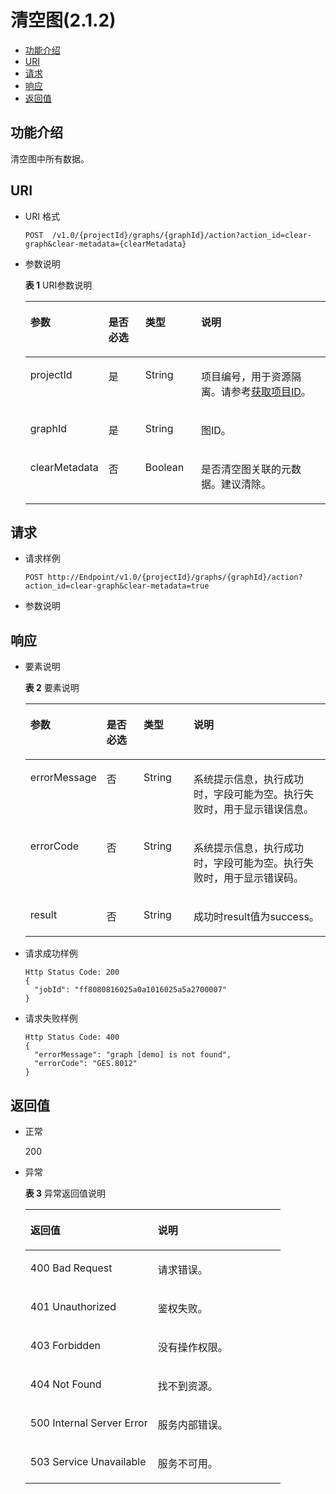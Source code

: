 # 清空图\(2.1.2\)<a name="ges_03_0126"></a>

-   [功能介绍](#section1150992955214)
-   [URI](#section25099295524)
-   [请求](#section16525529155219)
-   [响应](#section1154022918526)
-   [返回值](#section15587729125220)

## 功能介绍<a name="section1150992955214"></a>

清空图中所有数据。

## URI<a name="section25099295524"></a>

-   URI 格式

    ```
    POST  /v1.0/{projectId}/graphs/{graphId}/action?action_id=clear-graph&clear-metadata={clearMetadata}
    ```

-   参数说明

    **表 1**  URI参数说明

    <a name="table4759540194850"></a>
    <table><thead align="left"><tr id="row56935354194850"><th class="cellrowborder" valign="top" width="14.82%" id="mcps1.2.5.1.1"><p id="p6021748219499"><a name="p6021748219499"></a><a name="p6021748219499"></a>参数</p>
    </th>
    <th class="cellrowborder" valign="top" width="13.84%" id="mcps1.2.5.1.2"><p id="p4577784619499"><a name="p4577784619499"></a><a name="p4577784619499"></a>是否必选</p>
    </th>
    <th class="cellrowborder" valign="top" width="19.23%" id="mcps1.2.5.1.3"><p id="p1701807119499"><a name="p1701807119499"></a><a name="p1701807119499"></a>类型</p>
    </th>
    <th class="cellrowborder" valign="top" width="52.11%" id="mcps1.2.5.1.4"><p id="p3628654919499"><a name="p3628654919499"></a><a name="p3628654919499"></a>说明</p>
    </th>
    </tr>
    </thead>
    <tbody><tr id="row27297974194850"><td class="cellrowborder" valign="top" width="14.82%" headers="mcps1.2.5.1.1 "><p id="p4091149419499"><a name="p4091149419499"></a><a name="p4091149419499"></a>projectId</p>
    </td>
    <td class="cellrowborder" valign="top" width="13.84%" headers="mcps1.2.5.1.2 "><p id="p2549671319499"><a name="p2549671319499"></a><a name="p2549671319499"></a>是</p>
    </td>
    <td class="cellrowborder" valign="top" width="19.23%" headers="mcps1.2.5.1.3 "><p id="p5196788119499"><a name="p5196788119499"></a><a name="p5196788119499"></a>String</p>
    </td>
    <td class="cellrowborder" valign="top" width="52.11%" headers="mcps1.2.5.1.4 "><p id="p51708449194548"><a name="p51708449194548"></a><a name="p51708449194548"></a>项目编号，用于资源隔离。请参考<a href="获取项目ID.md">获取项目ID</a>。</p>
    </td>
    </tr>
    <tr id="row125263471590"><td class="cellrowborder" valign="top" width="14.82%" headers="mcps1.2.5.1.1 "><p id="p6425114665920"><a name="p6425114665920"></a><a name="p6425114665920"></a>graphId</p>
    </td>
    <td class="cellrowborder" valign="top" width="13.84%" headers="mcps1.2.5.1.2 "><p id="p94261246125918"><a name="p94261246125918"></a><a name="p94261246125918"></a>是</p>
    </td>
    <td class="cellrowborder" valign="top" width="19.23%" headers="mcps1.2.5.1.3 "><p id="p1242874615598"><a name="p1242874615598"></a><a name="p1242874615598"></a>String</p>
    </td>
    <td class="cellrowborder" valign="top" width="52.11%" headers="mcps1.2.5.1.4 "><p id="p11433164610594"><a name="p11433164610594"></a><a name="p11433164610594"></a>图ID。</p>
    </td>
    </tr>
    <tr id="row132918874116"><td class="cellrowborder" valign="top" width="14.82%" headers="mcps1.2.5.1.1 "><p id="p33018894118"><a name="p33018894118"></a><a name="p33018894118"></a>clearMetadata</p>
    </td>
    <td class="cellrowborder" valign="top" width="13.84%" headers="mcps1.2.5.1.2 "><p id="p330148134111"><a name="p330148134111"></a><a name="p330148134111"></a>否</p>
    </td>
    <td class="cellrowborder" valign="top" width="19.23%" headers="mcps1.2.5.1.3 "><p id="p1130128164119"><a name="p1130128164119"></a><a name="p1130128164119"></a>Boolean</p>
    </td>
    <td class="cellrowborder" valign="top" width="52.11%" headers="mcps1.2.5.1.4 "><p id="p1306811417"><a name="p1306811417"></a><a name="p1306811417"></a>是否清空图关联的元数据。建议清除。</p>
    </td>
    </tr>
    </tbody>
    </table>


## 请求<a name="section16525529155219"></a>

-   请求样例

    ```
    POST http://Endpoint/v1.0/{projectId}/graphs/{graphId}/action?action_id=clear-graph&clear-metadata=true
    ```

-   参数说明

## 响应<a name="section1154022918526"></a>

-   要素说明

    **表 2**  要素说明

    <a name="table43151737194955"></a>
    <table><thead align="left"><tr id="row64972322194955"><th class="cellrowborder" valign="top" width="15.45%" id="mcps1.2.5.1.1"><p id="p5698499019507"><a name="p5698499019507"></a><a name="p5698499019507"></a>参数</p>
    </th>
    <th class="cellrowborder" valign="top" width="13.930000000000001%" id="mcps1.2.5.1.2"><p id="p5238148819507"><a name="p5238148819507"></a><a name="p5238148819507"></a>是否必选</p>
    </th>
    <th class="cellrowborder" valign="top" width="17.78%" id="mcps1.2.5.1.3"><p id="p1504215919507"><a name="p1504215919507"></a><a name="p1504215919507"></a>类型</p>
    </th>
    <th class="cellrowborder" valign="top" width="52.839999999999996%" id="mcps1.2.5.1.4"><p id="p1045536219507"><a name="p1045536219507"></a><a name="p1045536219507"></a>说明</p>
    </th>
    </tr>
    </thead>
    <tbody><tr id="row18361648194955"><td class="cellrowborder" valign="top" width="15.45%" headers="mcps1.2.5.1.1 "><p id="p1237498219507"><a name="p1237498219507"></a><a name="p1237498219507"></a>errorMessage</p>
    </td>
    <td class="cellrowborder" valign="top" width="13.930000000000001%" headers="mcps1.2.5.1.2 "><p id="p6284947919507"><a name="p6284947919507"></a><a name="p6284947919507"></a>否</p>
    </td>
    <td class="cellrowborder" valign="top" width="17.78%" headers="mcps1.2.5.1.3 "><p id="p5764300419507"><a name="p5764300419507"></a><a name="p5764300419507"></a>String</p>
    </td>
    <td class="cellrowborder" valign="top" width="52.839999999999996%" headers="mcps1.2.5.1.4 "><p id="p3857172519507"><a name="p3857172519507"></a><a name="p3857172519507"></a>系统提示信息，执行成功时，字段可能为空。执行失败时，用于显示错误信息。</p>
    </td>
    </tr>
    <tr id="row13675377194955"><td class="cellrowborder" valign="top" width="15.45%" headers="mcps1.2.5.1.1 "><p id="p17414819507"><a name="p17414819507"></a><a name="p17414819507"></a>errorCode</p>
    </td>
    <td class="cellrowborder" valign="top" width="13.930000000000001%" headers="mcps1.2.5.1.2 "><p id="p1410601219507"><a name="p1410601219507"></a><a name="p1410601219507"></a>否</p>
    </td>
    <td class="cellrowborder" valign="top" width="17.78%" headers="mcps1.2.5.1.3 "><p id="p173630019507"><a name="p173630019507"></a><a name="p173630019507"></a>String</p>
    </td>
    <td class="cellrowborder" valign="top" width="52.839999999999996%" headers="mcps1.2.5.1.4 "><p id="p642262119507"><a name="p642262119507"></a><a name="p642262119507"></a>系统提示信息，执行成功时，字段可能为空。执行失败时，用于显示错误码。</p>
    </td>
    </tr>
    <tr id="row52615999194955"><td class="cellrowborder" valign="top" width="15.45%" headers="mcps1.2.5.1.1 "><p id="p5157947019507"><a name="p5157947019507"></a><a name="p5157947019507"></a>result</p>
    </td>
    <td class="cellrowborder" valign="top" width="13.930000000000001%" headers="mcps1.2.5.1.2 "><p id="p1718752719507"><a name="p1718752719507"></a><a name="p1718752719507"></a>否</p>
    </td>
    <td class="cellrowborder" valign="top" width="17.78%" headers="mcps1.2.5.1.3 "><p id="p5001244519507"><a name="p5001244519507"></a><a name="p5001244519507"></a>String</p>
    </td>
    <td class="cellrowborder" valign="top" width="52.839999999999996%" headers="mcps1.2.5.1.4 "><p id="p2447621519507"><a name="p2447621519507"></a><a name="p2447621519507"></a>成功时result值为success。</p>
    </td>
    </tr>
    </tbody>
    </table>

-   请求成功样例

    ```
    Http Status Code: 200
    {
      "jobId": "ff8080816025a0a1016025a5a2700007"
    }
    
    ```

-   请求失败样例

    ```
    Http Status Code: 400
    {
      "errorMessage": "graph [demo] is not found",
      "errorCode": "GES.8012"
    }
    ```


## 返回值<a name="section15587729125220"></a>

-   正常

    200

-   异常

    **表 3**  异常返回值说明

    <a name="table7140218185450"></a>
    <table><thead align="left"><tr id="row1329614185450"><th class="cellrowborder" valign="top" width="50%" id="mcps1.2.3.1.1"><p id="p3495986518551"><a name="p3495986518551"></a><a name="p3495986518551"></a>返回值</p>
    </th>
    <th class="cellrowborder" valign="top" width="50%" id="mcps1.2.3.1.2"><p id="p1317678318551"><a name="p1317678318551"></a><a name="p1317678318551"></a>说明</p>
    </th>
    </tr>
    </thead>
    <tbody><tr id="row22356742185450"><td class="cellrowborder" valign="top" width="50%" headers="mcps1.2.3.1.1 "><p id="p1665962118551"><a name="p1665962118551"></a><a name="p1665962118551"></a>400 Bad Request</p>
    </td>
    <td class="cellrowborder" valign="top" width="50%" headers="mcps1.2.3.1.2 "><p id="p725208518551"><a name="p725208518551"></a><a name="p725208518551"></a>请求错误。</p>
    </td>
    </tr>
    <tr id="row44828867185450"><td class="cellrowborder" valign="top" width="50%" headers="mcps1.2.3.1.1 "><p id="p5227908718551"><a name="p5227908718551"></a><a name="p5227908718551"></a>401 Unauthorized</p>
    </td>
    <td class="cellrowborder" valign="top" width="50%" headers="mcps1.2.3.1.2 "><p id="p674761518551"><a name="p674761518551"></a><a name="p674761518551"></a>鉴权失败。</p>
    </td>
    </tr>
    <tr id="row57737827185450"><td class="cellrowborder" valign="top" width="50%" headers="mcps1.2.3.1.1 "><p id="p2006437818551"><a name="p2006437818551"></a><a name="p2006437818551"></a>403 Forbidden</p>
    </td>
    <td class="cellrowborder" valign="top" width="50%" headers="mcps1.2.3.1.2 "><p id="p1460190818551"><a name="p1460190818551"></a><a name="p1460190818551"></a>没有操作权限。</p>
    </td>
    </tr>
    <tr id="row29364829185450"><td class="cellrowborder" valign="top" width="50%" headers="mcps1.2.3.1.1 "><p id="p4159095618551"><a name="p4159095618551"></a><a name="p4159095618551"></a>404 Not Found</p>
    </td>
    <td class="cellrowborder" valign="top" width="50%" headers="mcps1.2.3.1.2 "><p id="p1342429918551"><a name="p1342429918551"></a><a name="p1342429918551"></a>找不到资源。</p>
    </td>
    </tr>
    <tr id="row4978157185450"><td class="cellrowborder" valign="top" width="50%" headers="mcps1.2.3.1.1 "><p id="p5552901118551"><a name="p5552901118551"></a><a name="p5552901118551"></a>500 Internal Server Error</p>
    </td>
    <td class="cellrowborder" valign="top" width="50%" headers="mcps1.2.3.1.2 "><p id="p155603218551"><a name="p155603218551"></a><a name="p155603218551"></a>服务内部错误。</p>
    </td>
    </tr>
    <tr id="row18376792185450"><td class="cellrowborder" valign="top" width="50%" headers="mcps1.2.3.1.1 "><p id="p6060569918551"><a name="p6060569918551"></a><a name="p6060569918551"></a>503 Service Unavailable</p>
    </td>
    <td class="cellrowborder" valign="top" width="50%" headers="mcps1.2.3.1.2 "><p id="p1011455218551"><a name="p1011455218551"></a><a name="p1011455218551"></a>服务不可用。</p>
    </td>
    </tr>
    </tbody>
    </table>


